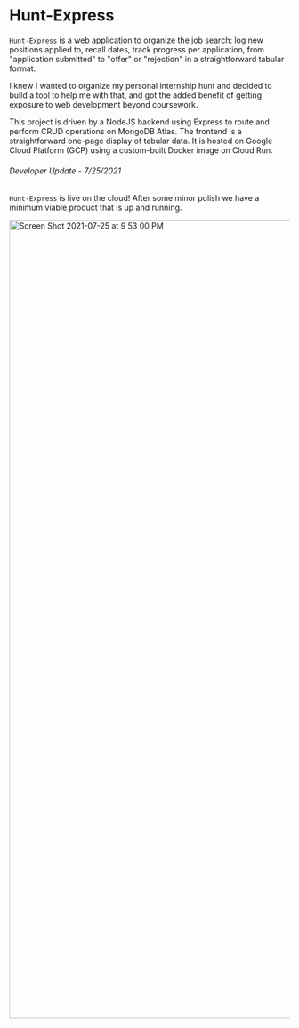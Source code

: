 # Hunt-Express

`Hunt-Express` is a web application to organize the job search: log new positions applied to, recall dates, track progress per application, from "application submitted" to "offer" or "rejection" in a straightforward tabular format.

I knew I wanted to organize my personal internship hunt and decided to build a tool to help me with that, and got the added benefit of getting exposure to web development beyond coursework.

This project is driven by a NodeJS backend using Express to route and perform CRUD operations on MongoDB Atlas. 
The frontend is a straightforward one-page display of tabular data. 
It is hosted on Google Cloud Platform (GCP) using a custom-built Docker image on Cloud Run. 

###### Developer Update - 7/25/2021

`Hunt-Express` is live on the cloud! After some minor polish we have a minimum viable product that is up and running. 

<img width="1437" alt="Screen Shot 2021-07-25 at 9 53 00 PM" src="https://user-images.githubusercontent.com/53810232/126935024-d9a9be56-d05e-46cd-a590-c83e2ce8e9e1.png">
